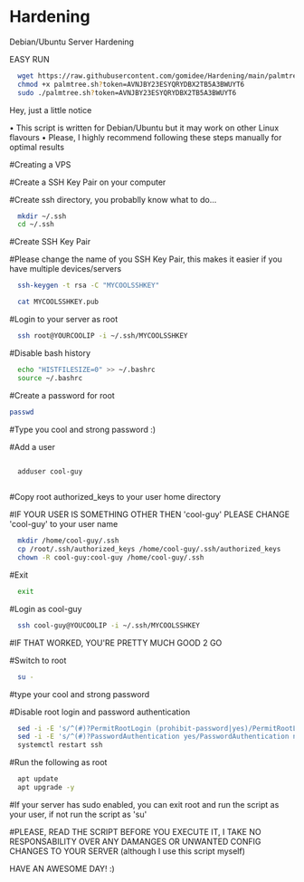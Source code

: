 # Hardening
Debian/Ubuntu Server Hardening

EASY RUN
  
```bash
  wget https://raw.githubusercontent.com/gomidee/Hardening/main/palmtree.sh?token=AVNJBY2USKI6D4DGN4YG4SLBWUY7Q
  chmod +x palmtree.sh?token=AVNJBY23ESYQRYDBX2TB5A3BWUYT6
  sudo ./palmtree.sh?token=AVNJBY23ESYQRYDBX2TB5A3BWUYT6
```

Hey, just a little notice

• This script is written for Debian/Ubuntu but it may work on other Linux flavours
• Please, I highly recommend following these steps manually for optimal results

#Creating a VPS

  #Create a SSH Key Pair on your computer

#Create ssh directory, you probablly know what to do...

```bash
  mkdir ~/.ssh
  cd ~/.ssh
```

#Create SSH Key Pair

 #Please change the name of you SSH Key Pair, this makes it easier if you have multiple devices/servers

```bash
  ssh-keygen -t rsa -C "MYCOOLSSHKEY"

  cat MYCOOLSSHKEY.pub
```

#Login to your server as root

```bash
  ssh root@YOURCOOLIP -i ~/.ssh/MYCOOLSSHKEY
  ```

#Disable bash history

```bash
  echo "HISTFILESIZE=0" >> ~/.bashrc
  source ~/.bashrc
```

#Create a password for root
  
  ```bash
  passwd
  
 ```
  #Type you cool and strong password :)

#Add a user

```bash

  adduser cool-guy
  
  ```

#Copy root authorized_keys to your user home directory

#IF YOUR USER IS SOMETHING OTHER THEN 'cool-guy' PLEASE CHANGE 'cool-guy' to your user name

```bash
  mkdir /home/cool-guy/.ssh
  cp /root/.ssh/authorized_keys /home/cool-guy/.ssh/authorized_keys
  chown -R cool-guy:cool-guy /home/cool-guy/.ssh
```
#Exit 

```bash
  exit
```

#Login as cool-guy

```bash
  ssh cool-guy@YOUCOOLIP -i ~/.ssh/MYCOOLSSHKEY
  ```

#IF THAT WORKED, YOU'RE PRETTY MUCH GOOD 2 GO

#Switch to root

```bash
  su -
  ```

  #type your cool and strong password

#Disable root login and password authentication

```bash
  sed -i -E 's/^(#)?PermitRootLogin (prohibit-password|yes)/PermitRootLogin no/' /etc/ssh/sshd_config
  sed -i -E 's/^(#)?PasswordAuthentication yes/PasswordAuthentication no/' /etc/ssh/sshd_config
  systemctl restart ssh
  ```

#Run the following as root

```bash
  apt update
  apt upgrade -y
  ```

#If your server has sudo enabled, you can exit root and run the script as your user, if not run the script as 'su'

#PLEASE, READ THE SCRIPT BEFORE YOU EXECUTE IT, I TAKE NO RESPONSABILITY OVER ANY DAMANGES OR UNWANTED CONFIG CHANGES TO YOUR SERVER (although I use this script myself)

HAVE AN AWESOME DAY! :)
